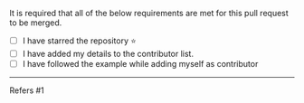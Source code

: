 It is required that all of the below requirements are met for this pull request to be merged.

- [ ] I have starred the repository :star:
- [ ] I have added my details to the contributor list.
- [ ] I have followed the example while adding myself as contributor

---

Refers #1
